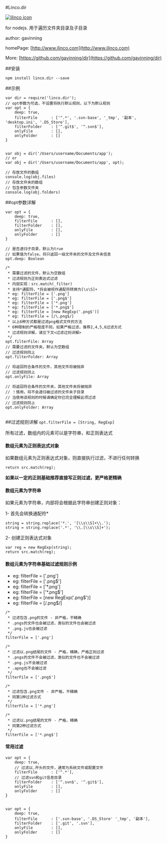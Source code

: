 #Linco.dir

[![ilinco icon](http://ilinco.com/images/logo.png)](http://www.ilinco.com)

for nodejs. 用于遍历文件夹目录及子目录

author: gavinning

homePage: [http://www.ilinco.com](http://www.ilinco.com)

More: [https://github.com/gavinning/dir](https://github.com/gavinning/dir)


##安装
```
npm install linco.dir --save
```


##示例
```
var dir = require('linco.dir');
// opt参数为可选，不设置将执行默认规则，以下为默认规则
var opt = {
	deep: true,
	filterFile		: ['^.*', '.svn-base', '_tmp', '副本', 'desktop.ini', '.DS_Store'],
	filterFolder	: ['^.git$', '^.svn$'],
	onlyFile		: [],
	onlyFolder		: []
}


var obj = dir('/Users/username/Documents/app');
// or
var obj = dir('/Users/username/Documents/app', opt);

// 存放文件的数组
console.log(obj.files)
// 存放文件夹的数组
// 包含参数文件夹
console.log(obj.folders)
```

##opt参数详解
```
var opt = {
	deep: true,
	filterFile		: [],
	filterFolder	: [],
	onlyFile		: [],
	onlyFolder		: []
}

// 是否递归子目录，默认为true
// 如果值为false，将只返回一级文件夹的文件及文件夹信息
opt.deep: Boolean

/*
 * 需要过滤的文件，默认为空数组
 * 过滤规则为正则表达式过滤
 * 内部实现：src.match(_filter)
 * 支持*通配符，*将会被视作通配符转换为[\s\S]+
 * eg: filterFile = ['.png']
 * eg: filterFile = ['.png$']
 * eg: filterFile = ['*.png']
 * eg: filterFile = ['*.png$']
 * eg: filterFile = [new RegExp('.png$')]
 * eg: filterFile = [/\.png$/]
 * 以上6种方式都是过滤png格式文件的方法
 * 6种限制的严格程度不同，如果严格过滤，推荐2,4,5,6过滤方式
 * 过滤规则详解，请见下文<过滤过则详解>
 */
opt.filterFile: Array
// 需要过滤的文件夹，默认为空数组
// 过滤规则同上
opt.filterFolder: Array

// 将返回符合条件的文件，其他文件将被抛弃
// 过滤规则同上
opt.onlyFile: Array

// 将返回符合条件的文件夹，其他文件夹将被抛弃
// ！慎用，将不会递归被过滤的文件夹子目录
// 当使用该规则的时候请确定你已完全理解此项过滤
// 过滤规则同上
opt.onlyFolder: Array


```

##过滤规则详解
`opt.filterFile = [String, RegExp]`

所有过滤，数组内的元素可以是字符串，和正则表达式


#### 数组元素为正则表达式对象

如果数组元素为正则表达式对象，则直接执行过滤，不进行任何转换

```
return src.match(reg);
```

**如果以一定的正则基础推荐直接写正则过滤，更严格更精确**


#### 数组元素为字符串
如果元素为字符串，内部将会根据此字符串创建正则对象：

1- 首先会转换通配符*

```
string = string.replace('*.', '[\\s\\S]+\\.');
string = string.replace('.*', '\\.[\\s\\S]+');
```

2- 创建正则表达式对象

```
var reg = new RegExp(string);
return src.match(reg);
```




#### 数组元素为字符串基础过滤规则示例
 * eg: filterFile = ['.png']
 * eg: filterFile = ['.png$']
 * eg: filterFile = ['*.png']
 * eg: filterFile = ['*.png$']
 * eg: filterFile = [new RegExp('.png$')]
 * eg: filterFile = [/\.png$/]
 
```
/* 
 * 过滤包含.png的文件 - 非严格，不精确
 * .pngs的文件也会被过滤，类似的文件也会被过滤
 * .png.js也会被过滤
 */
filterFile = ['.png']
```

 
```
/* 
 * 过滤以.png结尾的文件 - 严格，精确，严格正则过滤
 * .pngs的文件不会被过滤，类似的文件也不会被过滤
 * .png.js不会被过滤
 * .apng也不会被过滤
 */
filterFile = ['.png$']
```
 
```
/* 
 * 过滤包含.png文件 - 非严格，不精确
 * 同第1种过滤方式
 */
filterFile = ['*.png']
```


 
```
/* 
 * 过滤以.png结尾的文件 - 严格，精确
 * 同第2种过滤方式
 */
filterFile = ['*.png$']
```

#### 常用过滤

```
var opt = {
	deep: true,
	// 过滤以.开头的文件，通常为系统文件或配置文件
	filterFile		: ['^.*'],
	// 过滤svn和git信息目录
	filterFolder	: ['^.svn$', '^.git$'],
	onlyFile		: [],
	onlyFolder		: []
}


var opt = {
	deep: true,
	filterFile		: ['.svn-base', '.DS_Store' '_tmp', '副本'],
	filterFolder	: ['.git', '.svn'],
	onlyFile		: [],
	onlyFolder		: []
}


```